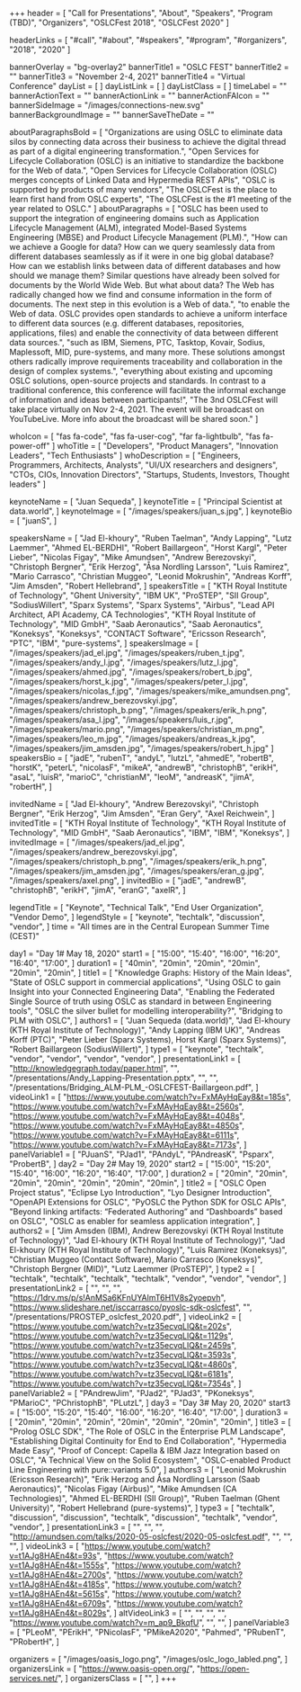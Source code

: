 +++
header = [
  "Call for Presentations",
  "About",
  "Speakers",
  "Program (TBD)",
  "Organizers",
  "OSLCFest 2018",
  "OSLCFest 2020"
]

headerLinks = [
  "#call",
  "#about",
  "#speakers",
  "#program",
  "#organizers",
  "2018",
  "2020"
]

bannerOverlay = "bg-overlay2"
bannerTitle1 = "OSLC FEST"
bannerTitle2 = ""
bannerTitle3 = "November 2-4, 2021"
bannerTitle4 = "Virtual Conference"
dayList = [
]
dayListLink = [
]
dayListClass = [
]
timeLabel = ""
bannerActionText = ""
bannerActionLink = ""
bannerActionFAIcon = ""
bannerSideImage = "/images/connections-new.svg"
bannerBackgroundImage = ""
bannerSaveTheDate = ""

aboutParagraphsBold = [
  "Organizations are using OSLC to eliminate data silos by connecting data across their business to achieve the digital thread as part of a digital engineering transformation.",
  "Open Services for Lifecycle Collaboration (OSLC) is an initiative to standardize the backbone for the Web of data.",
  "Open Services for Lifecycle Collaboration (OSLC) merges concepts of Linked Data and Hypermedia REST APIs",
  "OSLC is supported by products of many vendors",
  "The OSLCFest is the place to learn first hand from OSLC experts",
  "The OSLCFest is the #1 meeting of the year related to OSLC."
]
aboutParagraphs = [
  "OSLC has been used to support the integration of engineering domains such as Application Lifecycle Management (ALM), integrated Model-Based Systems Engineering (MBSE) and Product Lifecycle Management (PLM).",
  "How can we achieve a Google for data? How can we query seamlessly data from different databases seamlessly as if it were in one big global database? How can we establish links between data of different databases and how should we manage them? Similar questions have already been solved for documents by the World Wide Web. But what about data? The Web has radically changed how we find and consume information in the form of documents. The next step in this evolution is a Web of data.",
  "to enable the Web of data. OSLC provides open standards to achieve a uniform interface to different data sources (e.g. different databases, repositories, applications, files) and enable the connectivity of data between different data sources.",
  "such as IBM, Siemens, PTC, Tasktop, Kovair, Sodius, Maplessoft, MID, pure-systems, and many more. These solutions amongst others radically improve requirements traceability and collaboration in the design of complex systems.",
  "everything about existing and upcoming OSLC solutions, open-source projects and standards. In contrast to a traditional conference, this conference will facilitate the informal exchange of information and ideas between participants!",
  "The 3nd OSLCFest will take place virtually on Nov 2-4, 2021. The event will be broadcast on YouTubeLive. More info about the broadcast will be shared soon."
]

whoIcon = [
  "fas fa-code",
  "fas fa-user-cog",
  "far fa-lightbulb",
  "fas fa-power-off"
]
whoTitle = [
  "Developers",
  "Product Managers",
  "Innovation Leaders",
  "Tech Enthusiasts"
]
whoDescription = [
  "Engineers, Programmers, Architects, Analysts",
  "UI/UX researchers and designers",
  "CTOs, CIOs, Innovation Directors",
  "Startups, Students, Investors, Thought leaders"
]

keynoteName = [
  "Juan Sequeda",
]
keynoteTitle = [
  "Principal Scientist at data.world",
]
keynoteImage = [
  "/images/speakers/juan_s.jpg",
]
keynoteBio = [
  "juanS",
]


speakersName = [
  "Jad El-khoury",
  "Ruben Taelman",
  "Andy Lapping",
  "Lutz Laemmer",
  "Ahmed EL-BERDHI",
  "Robert Baillargeon",
  "Horst Kargl",
  "Peter Lieber",
  "Nicolas Figay",
  "Mike Amundsen",
  "Andrew Berezovskyi",
  "Christoph Bergner",
  "Erik Herzog",
  "Åsa Nordling Larsson",
  "Luis Ramirez",
  "Mario Carrasco",
  "Christian Muggeo",
  "Leonid Mokrushin",
  "Andreas Korff",
  "Jim Amsden",
  "Robert Hellebrand",
]
speakersTitle = [
  "KTH Royal Institute of Technology",
  "Ghent University",
  "IBM UK",
  "ProSTEP",
  "SII Group",
  "SodiusWillert",
  "Sparx Systems",
  "Sparx Systems",
  "Airbus",
  "Lead API Architect, API Academy, CA Technologies",
  "KTH Royal Institute of Technology",
  "MID GmbH",
  "Saab Aeronautics",
  "Saab Aeronautics",
  "Koneksys",
  "Koneksys",
  "CONTACT Software",
  "Ericsson Research",
  "PTC",
  "IBM",
  "pure-systems",
]
speakersImage = [
  "/images/speakers/jad_el.jpg",
  "/images/speakers/ruben_t.jpg",
  "/images/speakers/andy_l.jpg",
  "/images/speakers/lutz_l.jpg",
  "/images/speakers/ahmed.jpg",
  "/images/speakers/robert_b.jpg",
  "/images/speakers/horst_k.jpg",
  "/images/speakers/peter_l.jpg",
  "/images/speakers/nicolas_f.jpg",
  "/images/speakers/mike_amundsen.png",
  "/images/speakers/andrew_berezovskyi.jpg",
  "/images/speakers/christoph_b.png",
  "/images/speakers/erik_h.png",
  "/images/speakers/asa_l.jpg",
  "/images/speakers/luis_r.jpg",
  "/images/speakers/mario.png",
  "/images/speakers/christian_m.png",
  "/images/speakers/leo_m.jpg",
  "/images/speakers/andreas_k.jpg",
  "/images/speakers/jim_amsden.jpg",
  "/images/speakers/robert_h.jpg"
]
speakersBio = [
  "jadE",
  "rubenT",
  "andyL",
  "lutzL",
  "ahmedE",
  "robertB",
  "horstK",
  "peterL",
  "nicolasF",
  "mikeA",
  "andrewB",
  "christophB",
  "erikH",
  "asaL",
  "luisR",
  "marioC",
  "christianM",
  "leoM",
  "andreasK",
  "jimA",
  "robertH",
]

invitedName = [
  "Jad El-khoury",
  "Andrew Berezovskyi",
  "Christoph Bergner",
  "Erik Herzog",
  "Jim Amsden",
  "Eran Gery",
  "Axel Reichwein",
]
invitedTitle = [
  "KTH Royal Institute of Technology",
  "KTH Royal Institute of Technology",
  "MID GmbH",
  "Saab Aeronautics",
  "IBM",
  "IBM",
  "Koneksys",
]
invitedImage = [
  "/images/speakers/jad_el.jpg",
  "/images/speakers/andrew_berezovskyi.jpg",
  "/images/speakers/christoph_b.png",
  "/images/speakers/erik_h.png",
  "/images/speakers/jim_amsden.jpg",
  "/images/speakers/eran_g.jpg",
  "/images/speakers/axel.png",
]
invitedBio = [
  "jadE",
  "andrewB",
  "christophB",
  "erikH",
  "jimA",
  "eranG",
  "axelR",
]

legendTitle = [
  "Keynote",
  "Technical Talk",
  "End User Organization",
  "Vendor Demo",
]
legendStyle = [
  "keynote",
  "techtalk",
  "discussion",
  "vendor",
]
time = "All times are in the Central European Summer Time (CEST)"

day1 = "Day 1# May 18, 2020"
start1 = [
  "15:00",
  "15:40",
  "16:00",
  "16:20",
  "16:40",
  "17:00",
]
duration1 = [
  "40min",
  "20min",
  "20min",
  "20min",
  "20min",
  "20min",
]
title1 = [
  "Knowledge Graphs: History of the Main Ideas",
  "State of OSLC support in commercial applications",
  "Using OSLC to gain Insight into your Connected Engineering Data",
  "Enabling the Federated Single Source of truth using OSLC as standard in between Engineering tools",
  "OSLC the silver bullet for modelling interoperability?",
  "Bridging to PLM with OSLC",
]
authors1 = [
  "Juan Sequeda (data.world)",
  "Jad El-khoury (KTH Royal Institute of Technology)",
  "Andy Lapping (IBM UK)",
  "Andreas Korff (PTC)",
  "Peter Lieber (Sparx Systems), Horst Kargl (Sparx Systems)",
  "Robert Baillargeon (SodiusWillert)",
]
type1 = [
  "keynote",
  "techtalk",
  "vendor",
  "vendor",
  "vendor",
  "vendor",
]
presentationLink1 = [
  "http://knowledgegraph.today/paper.html",
  "",
  "/presentations/Andy_Lapping-Presentation.pptx",
  "",
  "",
  "/presentations/Bridging_ALM-PLM_-OSLCFEST-Baillargeon.pdf",
]
videoLink1 = [
  "https://www.youtube.com/watch?v=FxMAyHqEay8&t=185s",
  "https://www.youtube.com/watch?v=FxMAyHqEay8&t=2560s",
  "https://www.youtube.com/watch?v=FxMAyHqEay8&t=4048s",
  "https://www.youtube.com/watch?v=FxMAyHqEay8&t=4850s",
  "https://www.youtube.com/watch?v=FxMAyHqEay8&t=6111s",
  "https://www.youtube.com/watch?v=FxMAyHqEay8&t=7173s",
]
panelVariable1 = [
  "PJuanS",
  "PJad1",
  "PAndyL",
  "PAndreasK",
  "Psparx",
  "ProbertB",
]
day2 = "Day 2# May 19, 2020"
start2 = [
  "15:00",
  "15:20",
  "15:40",
  "16:00",
  "16:20",
  "16:40",
  "17:00",
]
duration2 = [
  "20min",
  "20min",
  "20min",
  "20min",
  "20min",
  "20min",
  "20min",
]
title2 = [
  "OSLC Open Project status",
  "Eclipse Lyo Introduction",
  "Lyo Designer Introduction",
  "OpenAPI Extensions for OSLC",
  "PyOSLC the Python SDK for OSLC APIs",
  "Beyond linking artifacts: “Federated Authoring” and “Dashboards” based on OSLC",
  "OSLC as enabler for seamless application integration",
]
authors2 = [
  "Jim Amsden (IBM), Andrew Berezovskyi (KTH Royal Institute of Technology)",
  "Jad El-khoury (KTH Royal Institute of Technology)",
  "Jad El-khoury (KTH Royal Institute of Technology)",
  "Luis Ramirez (Koneksys)",
  "Christian Muggeo (Contact Software), Mario Carrasco (Koneksys)",
  "Christoph Bergner (MID)",
  "Lutz Laemmer (ProSTEP)",
]
type2 = [
  "techtalk",
  "techtalk",
  "techtalk",
  "techtalk",
  "vendor",
  "vendor",
  "vendor",
]
presentationLink2 = [
  "",
  "",
  "",
  "https://1drv.ms/p/s!AnMSa6KFnUYAlmT6H1V8s2yoepvh",
  "https://www.slideshare.net/isccarrasco/pyoslc-sdk-oslcfest",
  "",
  "/presentations/PROSTEP_oslcfest_2020.pdf",
]
videoLink2 = [
  "https://www.youtube.com/watch?v=tz35ecvqLlQ&t=202s",
  "https://www.youtube.com/watch?v=tz35ecvqLlQ&t=1129s",
  "https://www.youtube.com/watch?v=tz35ecvqLlQ&t=2459s",
  "https://www.youtube.com/watch?v=tz35ecvqLlQ&t=3593s",
  "https://www.youtube.com/watch?v=tz35ecvqLlQ&t=4860s",
  "https://www.youtube.com/watch?v=tz35ecvqLlQ&t=6181s",
  "https://www.youtube.com/watch?v=tz35ecvqLlQ&t=7354s",
]
panelVariable2 = [
  "PAndrewJim",
  "PJad2",
  "PJad3",
  "PKoneksys",
  "PMarioC",
  "PChristophB",
  "PLutzL",
]
day3 = "Day 3# May 20, 2020"
start3 = [
  "15:00",
  "15:20",
  "15:40",
  "16:00",
  "16:20",
  "16:40",
  "17:00",
]
duration3 = [
  "20min",
  "20min",
  "20min",
  "20min",
  "20min",
  "20min",
  "20min",
]
title3 = [
  "Prolog OSLC SDK",
  "The Role of OSLC in the Enterprise PLM Landscape",
  "Establishing Digital Continuity for End to End Collaboration",
  "Hypermedia Made Easy",
  "Proof of Concept: Capella & IBM Jazz Integration based on OSLC",
  "A Technical View on the Solid Ecosystem",
  "OSLC-enabled Product Line Engineering with pure::variants 5.0",
]
authors3 = [
  "Leonid Mokrushin (Ericsson Research)",
  "Erik Herzog and Åsa Nordling Larsson (Saab Aeronautics)",
  "Nicolas Figay (Airbus)",
  "Mike Amundsen (CA Technologies)",
  "Ahmed EL-BERDHI (SII Group)",
  "Ruben Taelman (Ghent University)",
  "Robert Hellebrand (pure-systems)",
]
type3 = [
  "techtalk",
  "discussion",
  "discussion",
  "techtalk",
  "discussion",
  "techtalk",
  "vendor",
  "vendor",
]
presentationLink3 = [
  "",
  "",
  "",
  "http://amundsen.com/talks/2020-05-oslcfest/2020-05-oslcfest.pdf",
  "",
  "",
  "",
]
videoLink3 = [
  "https://www.youtube.com/watch?v=t1AJg8HAEn4&t=93s",
  "https://www.youtube.com/watch?v=t1AJg8HAEn4&t=1555s",
  "https://www.youtube.com/watch?v=t1AJg8HAEn4&t=2700s",
  "https://www.youtube.com/watch?v=t1AJg8HAEn4&t=4185s",
  "https://www.youtube.com/watch?v=t1AJg8HAEn4&t=5615s",
  "https://www.youtube.com/watch?v=t1AJg8HAEn4&t=6709s",
  "https://www.youtube.com/watch?v=t1AJg8HAEn4&t=8029s",
]
altVideoLink3 = [
  "",
  "",
  "",
  "",
  "https://www.youtube.com/watch?v=m_ap9_BkqfU",
  "",
  "",
]
panelVariable3 = [
  "PLeoM",
  "PErikH",
  "PNicolasF",
  "PMikeA2020",
  "Pahmed",
  "PRubenT",
  "PRobertH",
]


organizers = [
    "/images/oasis_logo.png",
    "/images/oslc_logo_labled.png",
]
organizersLink = [
    "https://www.oasis-open.org/",
    "https://open-services.net/",
]
organizersClass = [
    "",
]
+++
